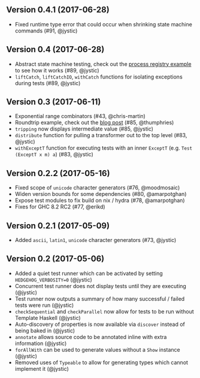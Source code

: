 ## Version 0.4.1 (2017-06-28)

- Fixed runtime type error that could occur when shrinking state machine commands (#91, @jystic)

## Version 0.4 (2017-06-28)

- Abstract state machine testing, check out the [process registry example](https://github.com/hedgehogqa/haskell-hedgehog/blob/master/hedgehog-example/test/Test/Example/Registry.hs) to see how it works (#89, @jystic)
- `liftCatch`, `liftCatchIO`, `withCatch` functions for isolating exceptions during tests (#89, @jystic)

## Version 0.3 (2017-06-11)

- Exponential range combinators (#43, @chris-martin)
- Roundtrip example, check out the [blog post](http://teh.id.au/posts/2017/06/07/round-trip-property/) (#85, @thumphries)
- `tripping` now displays intermediate value (#85, @jystic)
- `distribute` function for pulling a transformer out to the top level (#83, @jystic)
- `withExceptT` function for executing tests with an inner `ExceptT` (e.g. `Test (ExceptT x m) a`) (#83, @jystic)

## Version 0.2.2 (2017-05-16)

- Fixed scope of `unicode` character generators (#76, @moodmosaic)
- Widen version bounds for some dependencies (#80, @amarpotghan)
- Expose test modules to fix build on nix / hydra (#78, @amarpotghan)
- Fixes for GHC 8.2 RC2 (#77, @erikd)

## Version 0.2.1 (2017-05-09)

- Added `ascii`, `latin1`, `unicode` character generators (#73, @jystic)

## Version 0.2 (2017-05-06)

- Added a quiet test runner which can be activated by setting `HEDGEHOG_VERBOSITY=0` (@jystic)
- Concurrent test runner does not display tests until they are executing (@jystic)
- Test runner now outputs a summary of how many successful / failed tests were run (@jystic)
- `checkSequential` and `checkParallel` now allow for tests to be run without Template Haskell (@jystic)
- Auto-discovery of properties is now available via `discover` instead of being baked in (@jystic)
- `annotate` allows source code to be annotated inline with extra information (@jystic)
- `forAllWith` can be used to generate values without a `Show` instance (@jystic)
- Removed uses of `Typeable` to allow for generating types which cannot implement it (@jystic)
